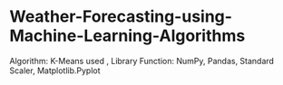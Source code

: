 # Weather-Forecasting-using-Machine-Learning-Algorithms
Algorithm: K-Means used , Library Function: NumPy, Pandas,  Standard Scaler, Matplotlib.Pyplot 
